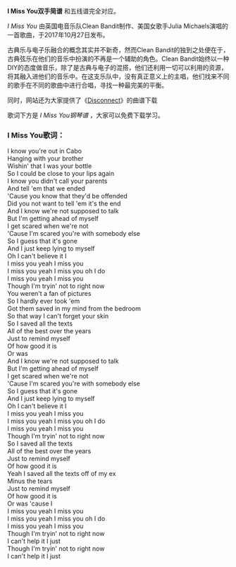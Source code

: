 

**I Miss You双手简谱** 和五线谱完全对应。

_I Miss You_ 由英国电音乐队Clean Bandit制作、美国女歌手Julia Michaels演唱的一首歌曲，于2017年10月27日发布。

古典乐与电子乐融合的概念其实并不新奇，然而Clean Bandit的独到之处便在于，古典弦乐在他们的音乐中扮演的不再是一个辅助的角色。Clean
Bandit始终以一种DIY的态度做音乐，除了是古典与电子的混搭，他们还利用一切可以利用的资源，将其融入进他们的音乐中。在这支乐队中，没有真正意义上的主唱，他们找来不同的歌手在不同的歌曲中进行合唱，寻找一种最完美的平衡。

同时，网站还为大家提供了《[Disconnect](Music-8167-Disconnect-Clean-Bandit-ft-Marina.html
"Disconnect")》的曲谱下载

歌词下方是 _I Miss You钢琴谱_ ，大家可以免费下载学习。

### I Miss You歌词：

I know you're out in Cabo  
Hanging with your brother  
Wishin' that I was your bottle  
So I could be close to your lips again  
I know you didn't call your parents  
And tell 'em that we ended  
'Cause you know that they'd be offended  
Did you not want to tell 'em it's the end  
And I know we're not supposed to talk  
But I'm getting ahead of myself  
I get scared when we're not  
'Cause I'm scared you're with somebody else  
So I guess that it's gone  
And I just keep lying to myself  
Oh I can't believe it I  
I miss you yeah I miss you  
I miss you yeah I miss you oh I do  
I miss you yeah I miss you  
Though I'm tryin' not to right now  
You weren't a fan of pictures  
So I hardly ever took 'em  
Got them saved in my mind from the bedroom  
So that way I can't forget your skin  
So I saved all the texts  
All of the best over the years  
Just to remind myself  
Of how good it is  
Or was  
And I know we're not supposed to talk  
But I'm getting ahead of myself  
I get scared when we're not  
'Cause I'm scared you're with somebody else  
So I guess that it's gone  
And I just keep lying to myself  
Oh I can't believe it I  
I miss you yeah I miss you  
I miss you yeah I miss you oh I do  
I miss you yeah I miss you  
Though I'm tryin' not to right now  
So I saved all the texts  
All of the best over the years  
Just to remind myself  
Of how good it is  
Yeah I saved all the texts off of my ex  
Minus the tears  
Just to remind myself  
Of how good it is  
Or was 'cause I  
I miss you yeah I miss you  
I miss you yeah I miss you oh I do  
I miss you yeah I miss you  
Though I'm tryin' not to right now  
I can't help it I just  
Though I'm tryin' not to right now  
I can't help it I just

